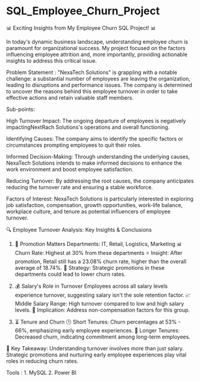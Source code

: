 # SQL_Employee_Churn_Project

📊 Exciting Insights from My Employee Churn SQL Project! 📊

In today's dynamic business landscape, understanding employee churn is paramount for organizational success. My project focused on the factors influencing employee attrition and, more importantly, providing actionable insights to address this critical issue.

Problem Statement : "NexaTech Solutions" is grappling with a notable challenge: a substantial number of employees are leaving the organization, leading to disruptions and performance issues. The company is determined to uncover the reasons behind this employee turnover in order to take effective actions and retain valuable staff members.

Sub-points:

High Turnover Impact: The ongoing departure of employees is negatively impactingNextRach Solutions's operations and overall functioning.

Identifying Causes: The company aims to identify the specific factors or circumstances prompting employees to quit their roles.

Informed Decision-Making: Through understanding the underlying causes, NexaTech Solutions intends to make informed decisions to enhance the work environment and boost employee satisfaction.

Reducing Turnover: By addressing the root causes, the company anticipates reducing the turnover rate and ensuring a stable workforce.

Factors of Interest: NexaTech Solutions is particularly interested in exploring job satisfaction, compensation, growth opportunities, work-life balance, workplace culture, and tenure as potential influencers of employee turnover.


🔍 Employee Turnover Analysis: Key Insights & Conclusions

1. 🚀 Promotion Matters
  Departments: IT, Retail, Logistics, Marketing
  📊 Churn Rate: Highest at 30% from these departments
  ⭐ Insight: After promotion, Retail still has a 23.08% churn rate, higher than the overall average of 18.74%.
  🎯 Strategy: Strategic promotions in these departments could lead to lower churn rates.

2. 💰 Salary's Role in Turnover
  Employees across all salary levels experience turnover, suggesting salary isn't the sole retention factor.
  📈 Middle Salary Range: High turnover compared to low and high salary levels.
  🏁 Implication: Address non-compensation factors for this group.

3. ⏳ Tenure and Churn
  🕒 Short Tenures: Churn percentages at 53% - 66%, emphasizing early employee experiences.
  🔄 Longer Tenures: Decreased churn, indicating commitment among long-term employees.

🔑 Key Takeaway:
Understanding turnover involves more than just salary. Strategic promotions and nurturing early employee experiences play vital roles in reducing churn rates.

Tools : 1. MySQL 
        2. Power BI
